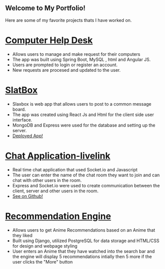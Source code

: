 ## Welcome to My Portfolio!

Here are some of my favorite projects thats I have worked on. 

# [Computer Help Desk](https://github.com/chisomkun/MyHelpDesk)
* Allows users to manage and make request for their computers
* The app was built using Spring Boot, MySQL , html and Angular JS. 
* Users are prompted to login or register an account.
* New requests are procesed and updated to the user. 

# [SlatBox](https://github.com/chisomkun/TweetClone)
* Slaxbox is web app that allows users to post to a common message board. 
* The app was created using React Js and Html for the client side user interface. 
* MongoDB and Express were used for the database and setting up the server. 
* [Deployed App!](https://slatbox.herokuapp.com/)


# [Chat Application-livelink](https://5f9715632a9d6b59f47095b6--stoic-clarke-f0e430.netlify.app/)
* Real time chat application that used Socket.io and Javascript
* The user can enter the name of the chat room they want to join and can chat with other users in the room. 
* Express and Socket.io were used to create communication between the client, server and other users in the room.
* [See on Github!](https://5f9715632a9d6b59f47095b6--stoic-clarke-f0e430.netlify.app/)

# [Recommendation Engine](https://github.com/chisomkun/AnimeEngine)
* Allows users to get Anime Recommendations based on an Anime that they liked
* Built using Django, utilized PostgreSQL for data storage and HTML/CSS for design and webpage styling
* User enters an Anime that they have watched into the search bar and the engine will display 5 recommendations intially then 5 more if the user clicks the "More" button


